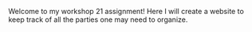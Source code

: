 Welcome to my workshop 21 assignment! Here I will create a website to keep track of all the parties one may need to organize.


